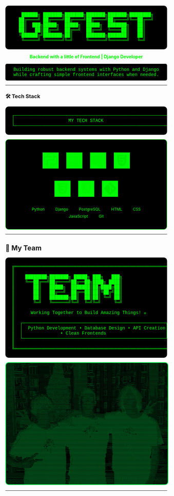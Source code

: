 <div align="center">

<!-- ASCII Art Header -->
<pre style="color: #00ff00; background-color: #000000; padding: 20px; border-radius: 10px; font-family: 'Courier New', monospace;">
 ██████╗ ███████╗███████╗███████╗███████╗████████╗
██╔════╝ ██╔════╝██╔════╝██╔════╝██╔════╝╚══██╔══╝
██║  ███╗█████╗  █████╗  █████╗  ███████╗   ██║   
██║   ██║██╔══╝  ██╔══╝  ██╔══╝  ╚════██║   ██║   
╚██████╔╝███████╗██║     ███████╗███████║   ██║   
 ╚═════╝ ╚══════╝╚═╝     ╚══════╝╚══════╝   ╚═╝   
</pre>

<p style="color: #00ff00; font-weight: bold;">Backend with a little of Frontend | Django Developer</p>

<pre style="color: #00ff00; background-color: #000000; padding: 10px; border-radius: 5px; font-family: 'Courier New', monospace;">
Building robust backend systems with Python and Django
while crafting simple frontend interfaces when needed.
</pre>

</div>

---

### 🛠️ Tech Stack

<div align="center">

<!-- ASCII Art Tech Frame -->
<pre style="color: #00ff00; background-color: #000000; padding: 20px; border-radius: 10px; font-family: 'Courier New', monospace;">
┌─────────────────────────────────────────────────────────────┐
│                    MY TECH STACK                           │
└─────────────────────────────────────────────────────────────┘
</pre>

<!-- Simple Centered Layout -->
<div style="background: #000000; padding: 30px; border-radius: 10px; border: 1px solid #00ff00; text-align: center;">
  <div>
    <img src="img/python_40x40.png" alt="Python" width="50" height="50" style="filter: invert(48%) sepia(79%) saturate(2476%) hue-rotate(86deg) brightness(118%) contrast(119%); margin: 10px;">
    <img src="img/django_40x40.png" alt="Django" width="50" height="50" style="filter: invert(48%) sepia(79%) saturate(2476%) hue-rotate(86deg) brightness(118%) contrast(119%); margin: 10px;">
    <img src="img/postgresql_40x40.png" alt="PostgreSQL" width="50" height="50" style="filter: invert(48%) sepia(79%) saturate(2476%) hue-rotate(86deg) brightness(118%) contrast(119%); margin: 10px;">
    <img src="img/html_40x40.png" alt="HTML" width="50" height="50" style="filter: invert(48%) sepia(79%) saturate(2476%) hue-rotate(86deg) brightness(118%) contrast(119%); margin: 10px;">
  </div>
  <div style="margin-top: 15px;">
    <img src="img/css_40x40.png" alt="CSS" width="50" height="50" style="filter: invert(48%) sepia(79%) saturate(2476%) hue-rotate(86deg) brightness(118%) contrast(119%); margin: 10px;">
    <img src="img/js_40x40.png" alt="JavaScript" width="50" height="50" style="filter: invert(48%) sepia(79%) saturate(2476%) hue-rotate(86deg) brightness(118%) contrast(119%); margin: 10px;">
    <img src="img/git_40x40.png" alt="Git" width="50" height="50" style="filter: invert(48%) sepia(79%) saturate(2476%) hue-rotate(86deg) brightness(118%) contrast(119%); margin: 10px;">
  </div>
  <div style="color: #00ff00; font-size: 12px; margin-top: 15px; line-height: 1.8;">
    <span style="margin: 0 15px;">Python</span>
    <span style="margin: 0 15px;">Django</span>
    <span style="margin: 0 15px;">PostgreSQL</span>
    <span style="margin: 0 15px;">HTML</span>
    <span style="margin: 0 15px;">CSS</span>
    <span style="margin: 0 15px;">JavaScript</span>
    <span style="margin: 0 15px;">Git</span>
  </div>
</div>

</div>



---

## 👥 My Team

<div align="center">

<!-- ASCII Art Team Section -->
<pre style="color: #00ff00; background-color: #000000; padding: 20px; border-radius: 10px; font-family: 'Courier New', monospace;">
╔═════════════════════════════════════════════════════════════╗
║                                                             ║
║    ████████╗███████╗ █████╗ ███╗   ███╗                     ║
║    ╚══██╔══╝██╔════╝██╔══██╗████╗ ████║                     ║
║       ██║   █████╗  ███████║██╔████╔██║                     ║
║       ██║   ██╔══╝  ██╔══██║██║╚██╔╝██║                     ║
║       ██║   ███████╗██║  ██║██║ ╚═╝ ██║                     ║
║       ╚═╝   ╚══════╝╚═╝  ╚═╝╚═╝     ╚═╝                     ║
║                                                             ║
║      Working Together to Build Amazing Things! 🚀           ║
║                                                             ║
║  ┌─────────────────────────────────────────────────────┐    ║
║  │  Python Development • Database Design • API Creation│    ║
║  │              • Clean Frontends                      │    ║
║  └─────────────────────────────────────────────────────┘    ║
║                                                             ║
╚═════════════════════════════════════════════════════════════╝
</pre>

<!-- Team photo with green filter -->
<img src="img/team.png" alt="Team" style="border: 2px solid #00ff00; border-radius: 10px; max-width: 100%; filter: sepia(100%) hue-rotate(90deg) saturate(500%);">

</div>

---